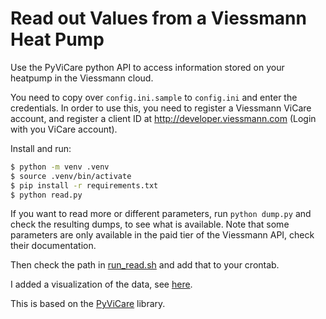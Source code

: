 # Read out Values from a Viessmann Heat Pump

Use the PyViCare python API to access information stored on your heatpump in the Viessmann cloud. 

You need to copy over `config.ini.sample` to `config.ini` and enter the credentials. 
In order to use this, you need to register a Viessmann ViCare account, and register a client ID at http://developer.viessmann.com (Login with you ViCare account).

Install and run: 
```bash
$ python -m venv .venv
$ source .venv/bin/activate
$ pip install -r requirements.txt
$ python read.py
```

If you want to read more or different parameters, run `python dump.py` and check the resulting dumps, to see what is available. 
Note that some parameters are only available in the paid tier of the Viessmann API, check their documentation.

Then check the path in [run_read.sh](run_read.sh) and add that to your crontab.

I added a visualization of the data, see [here](heatpump_visuals.ipynb).

This is based on the [PyViCare](https://github.com/openviess/PyViCare) library.
